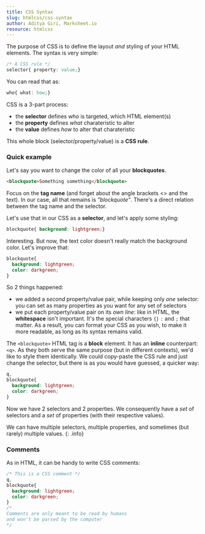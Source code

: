 ```yaml
---
title: CSS Syntax
slug: htmlcss/css-syntax
author: Aditya Giri, Marksheet.io
resource: htmlcss
---
```


The purpose of CSS is to define the layout _and_ styling of your HTML elements. The syntax is very simple:

```css
/* A CSS rule */
selector{ property: value;}
```

You can read that as:

```css
who{ what: how;}
```

CSS is a 3-part process:

* the **selector** defines _who_ is targeted, which HTML element(s)
* the **property** defines _what_ charateristic to alter
* the **value** defines _how_ to alter that charateristic

This whole block (selector/property/value) is a **CSS rule**.

### Quick example

Let's say you want to change the color of all your **blockquotes**.

```html
<blockquote>Something something</blockquote>
```

Focus on the **tag name** (and forget about the angle brackets <> and the text). In our case, all that remains is _"blockquote"_. There's a direct relation between the tag name and the selector.

Let's use that in our CSS as a **selector**, and let's apply some styling:

```css
blockquote{ background: lightgreen;}
```

Interesting. But now, the text color doesn't really match the background color. Let's improve that:

```css
blockquote{
  background: lightgreen;
  color: darkgreen;
}
```

So 2 things happened:

* we added a _second_ property/value pair, while keeping only _one_ selector: you can set as many properties as you want for any set of selectors
* we put each property/value pair on its _own line_: like in HTML, the **whitespace** isn't important. It's the special characters `{}` `:` and `;` that matter. As a result, you can format your CSS as you wish, to make it more readable, as long as its syntax remains valid.

The `<blockquote>` HTML tag is a **block** element. It has an **inline** counterpart: `<q>`. As they both serve the same purpose (but in different contexts), we'd like to style them identically. We could copy-paste the CSS rule and just change the selector, but there is as you would have guessed, a quicker way:

```css
q,
blockquote{
  background: lightgreen;
  color: darkgreen;
}
```

Now we have 2 selectors and 2 properties. We consequently have a _set_ of selectors and a _set_ of properties (with their respective values).

We can have multiple selectors, multiple properties, and sometimes (but rarely) multiple values.
{: .info}

### Comments

As in HTML, it can be handy to write CSS comments:

```css
/* This is a CSS comment */
q,
blockquote{
  background: lightgreen;
  color: darkgreen;
}
/*
Comments are only meant to be read by humans
and won't be parsed by the computer
*/
```